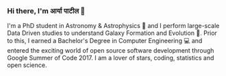 ### Hi there, I'm आर्या पाटील 👋

I'm a PhD student in Astronomy & Astrophysics 🔭 and I perform large-scale Data Driven studies to understand Galaxy Formation and Evolution 🌌. Prior to this, I earned a Bachelor's Degree in Computer Engineering 💻 and entered the exciting world of open source software development through Google Summer of Code 2017. I am a lover of stars, coding, statistics and open science. 

<!--
**aaryapatil/aaryapatil** is a ✨ _special_ ✨ repository because its `README.md` (this file) appears on your GitHub profile.

Here are some ideas to get you started:

- 🔭 I’m currently working on ...
- 🌱 I’m currently learning ...
- 👯 I’m looking to collaborate on ...
- 🤔 I’m looking for help with ...
- 💬 Ask me about ...
- 📫 How to reach me: ...
- 😄 Pronouns: ...
- ⚡ Fun fact: ...
-->
